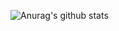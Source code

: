 ![Anurag's github stats](https://github-readme-stats.vercel.app/api?username=caiolucasb&show_icons=true&theme=onedark)
